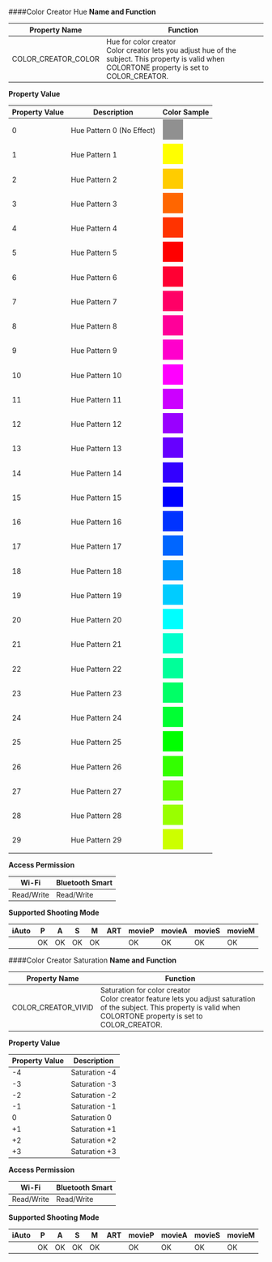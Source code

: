 ####Color Creator Hue
**Name and Function**

<div class="table-artfilter-1">

|    Property Name    |                                                                           Function                                                                           |
|---------------------|--------------------------------------------------------------------------------------------------------------------------------------------------------------|
| COLOR_CREATOR_COLOR | Hue for color creator <br> Color creator lets you adjust hue of the subject. This property is valid when COLORTONE property is set to COLOR_CREATOR. |

</div>

**Property Value**

<div class="table-artfilter-2">

| Property Value |        Description        |              Color Sample              |
|----------------|---------------------------|----------------------------------------|
|              0 | Hue Pattern 0 (No Effect) | <img src="../img/colorcreator/00.png"> |
|              1 | Hue Pattern 1             | <img src="../img/colorcreator/01.png"> |
|              2 | Hue Pattern 2             | <img src="../img/colorcreator/02.png"> |
|              3 | Hue Pattern 3             | <img src="../img/colorcreator/03.png"> |
|              4 | Hue Pattern 4             | <img src="../img/colorcreator/04.png"> |
|              5 | Hue Pattern 5             | <img src="../img/colorcreator/05.png"> |
|              6 | Hue Pattern 6             | <img src="../img/colorcreator/06.png"> |
|              7 | Hue Pattern 7             | <img src="../img/colorcreator/07.png"> |
|              8 | Hue Pattern 8             | <img src="../img/colorcreator/08.png"> |
|              9 | Hue Pattern 9             | <img src="../img/colorcreator/09.png"> |
|             10 | Hue Pattern 10            | <img src="../img/colorcreator/10.png"> |
|             11 | Hue Pattern 11            | <img src="../img/colorcreator/11.png"> |
|             12 | Hue Pattern 12            | <img src="../img/colorcreator/12.png"> |
|             13 | Hue Pattern 13            | <img src="../img/colorcreator/13.png"> |
|             14 | Hue Pattern 14            | <img src="../img/colorcreator/14.png"> |
|             15 | Hue Pattern 15            | <img src="../img/colorcreator/15.png"> |
|             16 | Hue Pattern 16            | <img src="../img/colorcreator/16.png"> |
|             17 | Hue Pattern 17            | <img src="../img/colorcreator/17.png"> |
|             18 | Hue Pattern 18            | <img src="../img/colorcreator/18.png"> |
|             19 | Hue Pattern 19            | <img src="../img/colorcreator/19.png"> |
|             20 | Hue Pattern 20            | <img src="../img/colorcreator/20.png"> |
|             21 | Hue Pattern 21            | <img src="../img/colorcreator/21.png"> |
|             22 | Hue Pattern 22            | <img src="../img/colorcreator/22.png"> |
|             23 | Hue Pattern 23            | <img src="../img/colorcreator/23.png"> |
|             24 | Hue Pattern 24            | <img src="../img/colorcreator/24.png"> |
|             25 | Hue Pattern 25            | <img src="../img/colorcreator/25.png"> |
|             26 | Hue Pattern 26            | <img src="../img/colorcreator/26.png"> |
|             27 | Hue Pattern 27            | <img src="../img/colorcreator/27.png"> |
|             28 | Hue Pattern 28            | <img src="../img/colorcreator/28.png"> |
|             29 | Hue Pattern 29            | <img src="../img/colorcreator/29.png"> |

</div>

**Access Permission**
<div class="table-art-access">

|   Wi-Fi    | Bluetooth Smart |
|------------|-----------------|
| Read/Write | Read/Write      |

</div>

**Supported Shooting Mode**
<div class="table-art-conflict">

| iAuto | P  | A  | S  | M  | ART | movieP | movieA | movieS | movieM |
|-------|----|----|----|----|-----|--------|--------|--------|--------|
|       | OK | OK | OK | OK | 	  | OK     | OK     | OK     | OK     |

</div>

####Color Creator Saturation
**Name and Function**

<div class="table-artfilter-1">

|    Property Name    |                                                                                  Function                                                                                  |
|---------------------|----------------------------------------------------------------------------------------------------------------------------------------------------------------------------|
| COLOR_CREATOR_VIVID | Saturation for color creator <br> Color creator feature lets you adjust saturation of the subject. This property is valid when COLORTONE property is set to COLOR_CREATOR. |

</div>

**Property Value**

<div class="table-artfilter-1">

| Property Value |  Description   |
|----------------|----------------|
|             -4 | Saturation -4  |
|             -3 | Saturation -3  |
|             -2 | Saturation -2  |
|             -1 | Saturation -1  |
|              0 | Saturation 0 |
|             +1 | Saturation +1  |
|             +2 | Saturation +2  |
|             +3 | Saturation +3  |

</div>

**Access Permission**
<div class="table-art-access">

|   Wi-Fi    | Bluetooth Smart |
|------------|-----------------|
| Read/Write | Read/Write      |

</div>

**Supported Shooting Mode**
<div class="table-art-conflict">

| iAuto | P  | A  | S  | M  | ART | movieP | movieA | movieS | movieM |
|-------|----|----|----|----|-----|--------|--------|--------|--------|
|       | OK | OK | OK | OK | 	  | OK     | OK     | OK     | OK     |

</div>
